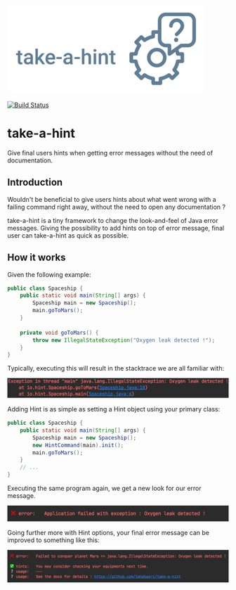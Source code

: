 <img src="docs/images/logo/logo-with-title.png" alt="take-a-hint" height="200px">

[![Build Status](https://travis-ci.org/tahabasri/take-a-hint.svg?branch=master)](https://travis-ci.org/github/tahabasri/take-a-hint) 

# take-a-hint
Give final users hints when getting error messages without the need of documentation.

## Introduction
Wouldn't be beneficial to give users hints about what went wrong with a 
failing command right away, without the need to open any documentation ?

take-a-hint is a tiny framework to change the look-and-feel of Java error messages. 
Giving the possibility to add hints on top of error message, final user can take-a-hint as quick as possible.

## How it works
Given the following example:
```java
public class Spaceship {
    public static void main(String[] args) {
        Spaceship main = new Spaceship();
        main.goToMars();
    }

    private void goToMars() {
        throw new IllegalStateException("Oxygen leak detected !");
    }
}
```
Typically, executing this will result in the stacktrace we are all familiar with:

<img src="docs/images/demo.hint.before.png" width="600">

Adding Hint is as simple as setting a Hint object using your primary class:
```java
public class Spaceship {
    public static void main(String[] args) {
        Spaceship main = new Spaceship();
        new HintCommand(main).init();
        main.goToMars();
    }
    // ...
}
```
Executing the same program again, we get a new look for our error message.

<img src="docs/images/demo.hint.after.png" width="600">

Going further more with Hint options, your final error message can be improved to something like this:

<img src="docs/images/demo.hint.after.extra.png" width="700">